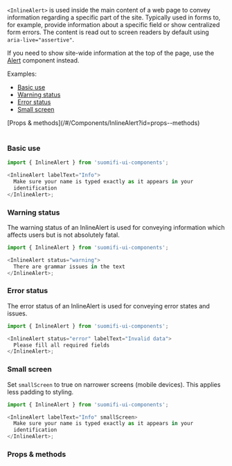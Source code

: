 `<InlineAlert>` is used inside the main content of a web page to convey information regarding a specific part of the site. Typically used in forms to, for example, provide information about a specific field or show centralized form errors. The content is read out to screen readers by default using `aria-live="assertive"`.

If you need to show site-wide information at the top of the page, use the <a href="#/Components/Alert">Alert</a> component instead.

Examples:

- [Basic use](/#/Components/InlineAlert?id=basic-use)
- [Warning status](/#/Components/InlineAlert?id=warning-status)
- [Error status](/#/Components/InlineAlert?id=error-status)
- [Small screen](/#/Components/InlineAlert?id=small-screen)

<div style="margin-bottom: 40px">
  [Props & methods](/#/Components/InlineAlert?id=props--methods)
</div>

### Basic use

```js
import { InlineAlert } from 'suomifi-ui-components';

<InlineAlert labelText="Info">
  Make sure your name is typed exactly as it appears in your
  identification
</InlineAlert>;
```

### Warning status

The warning status of an InlineAlert is used for conveying information which affects users but is not absolutely fatal.

```js
import { InlineAlert } from 'suomifi-ui-components';

<InlineAlert status="warning">
  There are grammar issues in the text
</InlineAlert>;
```

### Error status

The error status of an InlineAlert is used for conveying error states and issues.

```js
import { InlineAlert } from 'suomifi-ui-components';

<InlineAlert status="error" labelText="Invalid data">
  Please fill all required fields
</InlineAlert>;
```

### Small screen

Set `smallScreen` to true on narrower screens (mobile devices). This applies less padding to styling.

```js
import { InlineAlert } from 'suomifi-ui-components';

<InlineAlert labelText="Info" smallScreen>
  Make sure your name is typed exactly as it appears in your
  identification
</InlineAlert>;
```

### Props & methods
